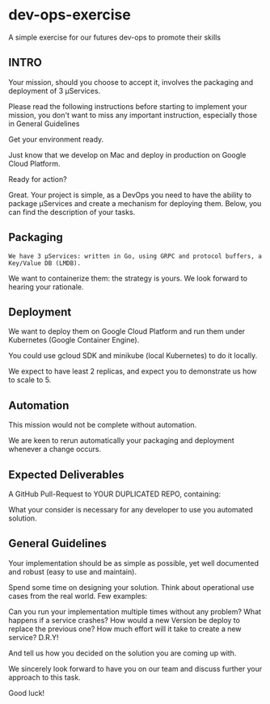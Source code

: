 # dev-ops-exercise
A simple exercise for our futures dev-ops to promote their skills

## INTRO

   Your mission, should you choose to accept it, involves the packaging and deployment of 3 μServices.

   Please read the following instructions before starting to implement your mission, you don't want to miss any important instruction, especially those in General Guidelines

   Get your environment ready.

   Just know that we develop on Mac and deploy in production on Google Cloud Platform.

   Ready for action?

   Great.
   Your project is simple, as a DevOps you need to have the ability to package μServices and create a mechanism for deploying them.
   Below, you can find the description of your tasks.

## Packaging

    We have 3 μServices: written in Go, using GRPC and protocol buffers, a Key/Value DB (LMDB).

   We want to containerize them: the strategy is yours. We look forward to hearing your rationale.

## Deployment

   We want to deploy them on Google Cloud Platform and run them under Kubernetes (Google Container Engine).

   You could use gcloud SDK and minikube (local Kubernetes) to do it locally.

   We expect to have least 2 replicas, and expect you to demonstrate us how to scale to 5.

## Automation

   This mission would not be complete without automation.

   We are keen to rerun automatically your packaging and deployment whenever a change occurs.

## Expected Deliverables

   A GitHub Pull-Request to YOUR DUPLICATED REPO, containing:

   What your consider is necessary for any developer to use you automated solution.

##  General Guidelines

   Your implementation should be as simple as possible, yet well documented and robust (easy to use and maintain).

   Spend some time on designing your solution. Think about operational use cases from the real world. Few examples:

   Can you run your implementation multiple times without any problem?
   What happens if a service crashes?
   How would a new Version be deploy to replace the previous one?
   How much effort will it take to create a new service? D.R.Y!

   And tell us how you decided on the solution you are coming up with.

   We sincerely look forward to have you on our team and discuss further your approach to this task.

   Good luck!
